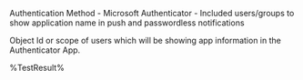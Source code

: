 Authentication Method - Microsoft Authenticator - Included users/groups to show application name in push and passwordless notifications

Object Id or scope of users which will be showing app information in the Authenticator App.

<!--- Results --->
%TestResult%
